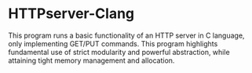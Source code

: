 # HTTPserver-Clang
This program runs a basic functionality of an HTTP server in C language, only implementing GET/PUT commands. This program highlights fundamental use of strict modularity and powerful abstraction, while attaining tight memory management and allocation. 


